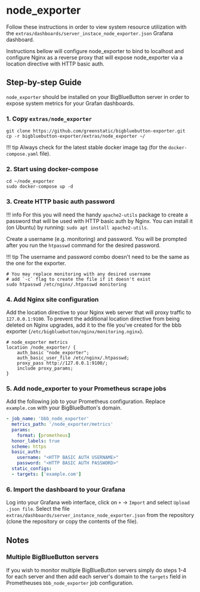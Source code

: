 # node_exporter
Follow these instructions in order to view system resource utilization with the 
`extras/dashboards/server_instace_node_exporter.json` Grafana dashboard.

Instructions bellow will configure node_exporter to bind to localhost and configure Nginx as a reverse proxy that will expose 
node_exporter via a location directive with HTTP basic auth.

## Step-by-step Guide
`node_exporter` should be installed on your BigBlueButton server in order to expose system metrics for your Grafan 
dashboards.

### 1. Copy `extras/node_exporter`
```shell
git clone https://github.com/greenstatic/bigbluebutton-exporter.git
cp -r bigbluebutton-exporter/extras/node_exporter ~/
```
!!! tip
    Always check for the latest stable docker image tag (for the `docker-compose.yaml` file). 

### 2. Start using docker-compose
```shell
cd ~/node_exporter
sudo docker-compose up -d
```

### 3. Create HTTP basic auth password

!!! info
    For this you will need the handy `apache2-utils` package to create a password that will be used with HTTP basic auth by Nginx.
    You can install it (on Ubuntu) by running: `sudo apt install apache2-utils`.

Create a username (e.g. monitoring) and password.
You will be prompted after you run the `htpasswd` command for the desired password.

!!! tip
    The username and password combo doesn't need to be the same as the one for the exporter.

```shell
# You may replace monitoring with any desired username
# add `-c` flag to create the file if it doesn't exist
sudo htpasswd /etc/nginx/.htpasswd monitoring
```

### 4. Add Nginx site configuration
Add the location directive to your Nginx web server that will proxy traffic to `127.0.0.1:9100`.
To prevent the additional location directive from being deleted on Nginx upgrades, add it to the file you've created for the bbb exporter (`/etc/bigbluebutton/nginx/monitoring.nginx`).

```text
# node_exporter metrics
location /node_exporter/ {
    auth_basic "node_exporter";
    auth_basic_user_file /etc/nginx/.htpasswd;
    proxy_pass http://127.0.0.1:9100/;
    include proxy_params;
}
```

### 5. Add node_exporter to your Prometheus scrape jobs
Add the following job to your Prometheus configuration.
Replace `example.com` with your BigBlueButton's domain.

```yaml
- job_name: 'bbb_node_exporter'
  metrics_path: '/node_exporter/metrics'
  params:
    format: [prometheus]
  honor_labels: true
  scheme: https
  basic_auth:
    username: "<HTTP BASIC AUTH USERNAME>"
    password: "<HTTP BASIC AUTH PASSWORD>"
  static_configs:
  - targets: ['example.com']
``` 

### 6. Import the dashboard to your Grafana
Log into your Grafana web interface, click on `+` -> `Import` and select `Upload .json file`.
Select the file `extras/dashboards/server_instance_node_exporter.json` from the repository (clone the repository or 
copy the contents of the file).


## Notes
### Multiple BigBlueButton servers
If you wish to monitor multiple BigBlueButton servers simply do steps 1-4 for each server and then add each server's 
domain to the `targets` field in Prometheuses `bbb_node_exporter` job configuration.
